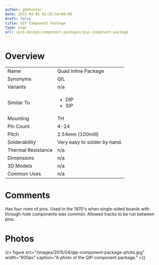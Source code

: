 ```yaml
---
author: gbmhunter
date: 2015-04-05 02:55:54+00:00
draft: false
title: QIP Component Package
type: page
url: /pcb-design/component-packages/qip-component-package
---
```


# Overview

<table>
<tbody >
<tr >
<td >Name
</td>
<td >Quad Inline Package
</td>
</tr>
<tr >
<td >Synonyms</td>
<td>QIL</td>
</tr>
<tr >
<td >Variants
</td>
<td >n/a
</td>
</tr>
<tr >
<td >Similar To</td>
<td >
<ul>
<li>DIP</li>
<li>SIP</li>
</ul>
</td>
</tr>
<tr >
<td >Mounting
</td>
<td >TH
</td>
</tr>
<tr >

<td >Pin Count
</td>

<td >4-24
</td>
</tr>
<tr >

<td >Pitch
</td>

<td >2.54mm (100mill)
</td>
</tr>
<tr >

<td >Solderability
</td>

<td >Very easy to solder by hand.
</td>
</tr>
<tr >

<td >Thermal Resistance
</td>

<td >n/a
</td>
</tr>
<tr >

<td >Dimensions
</td>

<td >n/a
</td>
</tr>
<tr >

<td >3D Models
</td>

<td >n/a
</td>
</tr>
<tr >

<td >Common Uses
</td>

<td >n/a
</td>
</tr>
</tbody>
</table>


# Comments

Has four rows of pins. Used in the 1970's when single-sided boards with through-hole components was common. Allowed tracks to be run between pins.

# Photos

{{< figure src="/images/2015/04/qip-component-package-photo.jpg" width="600px" caption="A photo of the QIP component package." >}}